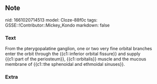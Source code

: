 ## Note
nid: 1661020714513
model: Cloze-88f0c
tags: GSSE::!Contributor::Mickey_Kondo
markdown: false

### Text
From the pterygopalatine ganglion, one or two very fine orbital branches enter the orbit through the {{c1::inferior orbital fissure}} and supply {{c1::part of the periosteum}}, {{c1::orbitalis}} muscle and the mucous membrane of {{c1::the sphenoidal and ethmoidal sinuses}}.

### Extra

